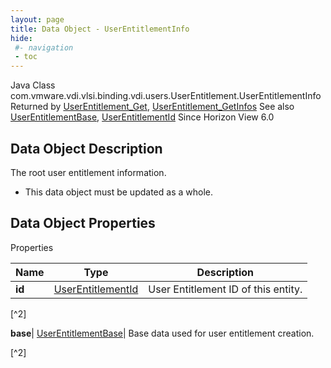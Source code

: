 ```yaml
---
layout: page
title: Data Object - UserEntitlementInfo
hide:
 #- navigation
 - toc
---
```






Java Class
    com.vmware.vdi.vlsi.binding.vdi.users.UserEntitlement.UserEntitlementInfo
Returned by
     [UserEntitlement_Get](vdi.users.UserEntitlement.md#get), [UserEntitlement_GetInfos](vdi.users.UserEntitlement.md#getInfos)
See also
     [UserEntitlementBase](vdi.users.UserEntitlement.UserEntitlementBase.md), [UserEntitlementId](vdi.entity.UserEntitlementId.md)
Since 
    Horizon View 6.0

## Data Object Description 

The root user entitlement information. 

  * This data object must be updated as a whole.



## Data Object Properties

Properties

Name |  Type |  Description   
---|---|---  
**id**| [UserEntitlementId](vdi.entity.UserEntitlementId.md)|  User Entitlement ID of this entity.   


[^2]

  
**base**| [UserEntitlementBase](vdi.users.UserEntitlement.UserEntitlementBase.md)|  Base data used for user entitlement creation.   


[^2]

  
  

  

